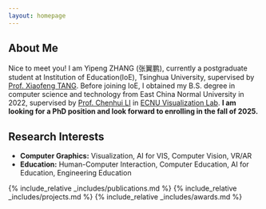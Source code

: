 ```yaml
---
layout: homepage
---
```


## About Me

Nice to meet you! I am Yipeng ZHANG (张翼鹏), currently a postgraduate student at Institution of Education(IoE), Tsinghua University, supervised by [Prof. Xiaofeng TANG](https://xiaofeng-tang.github.io/). Before joining IoE, I obtained my B.S. degree in computer science and technology from East China Normal University in 2022, supervised by [Prof. Chenhui LI](http://chenhui.li/) in [ECNU Visualization Lab](https://ecnuvis.net/). **I am looking for a PhD position and look forward to enrolling in the fall of 2025.**

## Research Interests

- **Computer Graphics:** Visualization, AI for VIS, Computer Vision, VR/AR
- **Education:** Human-Computer Interaction, Computer Education, AI for Education, Engineering Education


{% include_relative _includes/publications.md %}
{% include_relative _includes/projects.md %}
{% include_relative _includes/awards.md %}
